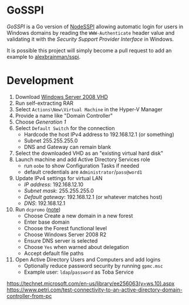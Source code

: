 # GoSSPI
*GoSSPI* is a Go version of [NodeSSPI](https://github.com/abbr/nodesspi) allowing automatic login for users in Windows domains by reading the `WWW-Authenticate` header value and validating it with the *Security Support Provider Interface* in Windows.

It is possible this project will simply become a pull request to add an example to [alexbrainman/sspi](https://github.com/alexbrainman/sspi).

# Development

   1. Download [Windows Server 2008 VHD](https://www.microsoft.com/en-us/download/details.aspx?id=2227)
   1. Run self-extracting RAR
   1. Select `Actions\New\Virtual Machine` in the Hyper-V Manager
   1. Provide a name like "Domain Controller"
   1. Choose *Generation 1*
   1. Select `Default Switch` for the connection
      - Hardcode the host IPv4 address to 192.168.12.1 (or something)
      - Subnet 255.255.255.0
      - DNS and Gateway can remain blank
   1. Select the downloaded VHD as an "existing virtual hard disk"
   1. Launch machine and add Active Directory Services role
      - run `oobe` to show Configuration Tasks if needed
      - default credentials are `Administrator`/`pass@word1`
   1. Update IPv4 settings for virtual LAN
      - *IP address*: 192.168.12.10
      - *Subnet mask*:  255.255.255.0
      - *Default gateway*: 192.168.12.1 (or whatever matches host)
      - *DNS*: 192.168.12.1
   1. Run `dcpromo` ([note](http://stef.thewalter.net/how-to-create-active-directory-domain.html))
      - Choose Create a new domain in a new forest
      - Enter base domain
      - Choose the Forest functional level
      - Choose Windows Server 2008 R2
      - Ensure DNS server is selected
      - Choose `Yes` when warned about delegation
      - Accept default file paths
   1. Open Active Directory Users and Computers and add logins
      - Optionally reduce password security by running `gpmc.msc`
      - Example user: `ldap`/`password` as Toba Service


https://technet.microsoft.com/en-us/library/ee256063(v=ws.10).aspx
https://www.petri.com/test-connectivity-to-an-active-directory-domain-controller-from-pc
